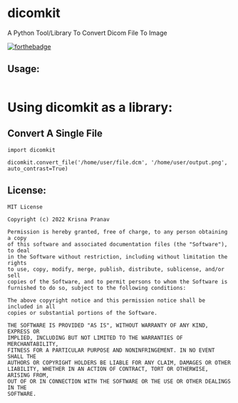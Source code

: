 # dicomkit
A Python Tool/Library To Convert Dicom File To Image

[![forthebadge](https://forthebadge.com/images/badges/made-with-python.svg)](https://forthebadge.com)

## Usage:
```
```

# Using dicomkit as a library:
## Convert A Single File
```python3
import dicomkit

dicomkit.convert_file('/home/user/file.dcm', '/home/user/output.png', auto_contrast=True)
```

## License:
```
MIT License

Copyright (c) 2022 Krisna Pranav

Permission is hereby granted, free of charge, to any person obtaining a copy
of this software and associated documentation files (the "Software"), to deal
in the Software without restriction, including without limitation the rights
to use, copy, modify, merge, publish, distribute, sublicense, and/or sell
copies of the Software, and to permit persons to whom the Software is
furnished to do so, subject to the following conditions:

The above copyright notice and this permission notice shall be included in all
copies or substantial portions of the Software.

THE SOFTWARE IS PROVIDED "AS IS", WITHOUT WARRANTY OF ANY KIND, EXPRESS OR
IMPLIED, INCLUDING BUT NOT LIMITED TO THE WARRANTIES OF MERCHANTABILITY,
FITNESS FOR A PARTICULAR PURPOSE AND NONINFRINGEMENT. IN NO EVENT SHALL THE
AUTHORS OR COPYRIGHT HOLDERS BE LIABLE FOR ANY CLAIM, DAMAGES OR OTHER
LIABILITY, WHETHER IN AN ACTION OF CONTRACT, TORT OR OTHERWISE, ARISING FROM,
OUT OF OR IN CONNECTION WITH THE SOFTWARE OR THE USE OR OTHER DEALINGS IN THE
SOFTWARE.
```
